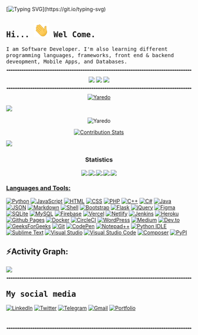  
[![Typing SVG](https://readme-typing-svg.demolab.com?font=Mulish&size=30&pause=1000&color=19F73B&width=800&lines=I+am+Yared+Abera+Software+developer+from+Ethiopia.;Welcome+to+my+GitHub+profile.)](https://git.io/typing-svg) 





<h2>
    <samp>
        Hi... <img src="https://raw.githubusercontent.com/itspriyo/itspriyo/main/src/hi.gif" width="40px" alt="👋"> Wel Come.
		</samp>
</h2>    
<p>
    <samp>
    I am Software Developer. I'm also learning different programming languages, frameworks, front end & backend deveopment, Mobile Apps, and Databases.
    </samp>
</p>
</div>
<hr style="border: 1px dashed #D3D3D3">

<p align="center"><a href="https://github.com/yared-abera/">  <img align="center" src="https://github-readme-stats.vercel.app/api?username=yared-abera&include_all_commits=true&count_private=true&show_icons=true&line_height=20&title_color=7A7ADB&icon_color=2234AE&text_color=D3D3D3&bg_color=0,000000,130C40" width="450"/></a>  <a href="https://github.com/yared-abera/">  <img align="center" src="https://github-readme-streak-stats.herokuapp.com/?user=yared-abera&theme=midnight_purple&include_all_commits=true&count_private=true&show_icons=true&line_height=20&title_color=7A7ADB&icon_color=2200AE&text_color=D3D3D3&bg_color=0,000000,130C40" width="380"/></a> <a href="https://github.com/gladsonchala">    <img align="center" src="https://github-profile-trophy.vercel.app/?username=yared-abera&theme=tokyonight" width="820"/>  </a></p>


<hr style="border: 1px dashed #D3D3D3">
</div>
<p align="center">
<a href="https://github.com/gladsonchala"><img src="https://github-readme-stats.vercel.app/api/top-langs?username=yared-abera&langs_count=14&show_icons=true&locale=en&layout=compact&theme=tokyonight" width="470px"  alt="Yaredo"/></a>
</p>

![](http://github-profile-summary-cards.vercel.app/api/cards/profile-details?username=yared-abera&theme=midnight_purple)


</div>

<p align="center"> <img src="https://komarev.com/ghpvc/?username=yared-abera&label=Profile%20views&color=0e75b6&style=flat" alt="Yaredo" /> </p>



<div align='center'>

[![Contribution Stats](https://github-contribution-stats.vercel.app/api/?username=yared-abera)](https://github.com/yared-abera/github-contribution-stats/)

</div>


<img src="https://user-images.githubusercontent.com/73097560/115834477-dbab4500-a447-11eb-908a-139a6edaec5c.gif"><h3 align="center">Statistics</h3>
<div align="center">
<a href="https://github.com/gladsonchala">
<img align="center" src="http://github-profile-summary-cards.vercel.app/api/cards/stats?username=yared-abera&theme=midnight_purple" height="180em" />
<img align="center" src="http://github-profile-summary-cards.vercel.app/api/cards/most-commit-language?username=yared-abera&theme=midnight_purple" height="180em" />
<img align="center" src="http://github-profile-summary-cards.vercel.app/api/cards/repos-per-language?username=yared-abera&theme=midnight_purple" height="180em" />
<img align="center" src="http://github-profile-summary-cards.vercel.app/api/cards/productive-time?username=yared-abera&theme=midnight_purple" height="180em" />
<img align="center" src="http://github-profile-summary-cards.vercel.app/api/cards/profile-details?username=yared-abera&theme=midnight_purple" height="180em" />
</div>



<h3 align="left">Languages and Tools:</h3>

[![Python](https://img.shields.io/badge/Python-3776AB?logo=python&logoColor=fff)](https://www.python.org/)
[![JavaScript](https://img.shields.io/badge/JavaScript-F7DF1E?logo=javascript&logoColor=000)](https://developer.mozilla.org/en-US/docs/Web/JavaScript)
[![HTML](https://img.shields.io/badge/HTML-%23E34F26.svg?logo=html5&logoColor=white)](https://developer.mozilla.org/en-US/docs/Web/HTML)
[![CSS](https://img.shields.io/badge/CSS-1572B6?logo=css3&logoColor=fff)](https://developer.mozilla.org/en-US/docs/Web/CSS)
[![PHP](https://img.shields.io/badge/php-%23777BB4.svg?&logo=php&logoColor=white)](https://www.php.net/)
[![C++](https://img.shields.io/badge/C++-%2300599C.svg?logo=c%2B%2B&logoColor=white)](https://isocpp.org/)
[![C#](https://img.shields.io/badge/C%23-%23239120.svg?logo=csharp&logoColor=white)](https://docs.microsoft.com/en-us/dotnet/csharp/)
[![Java](https://img.shields.io/badge/Java-%23ED8B00.svg?logo=openjdk&logoColor=white)](https://www.java.com/)
[![JSON](https://img.shields.io/badge/JSON-000?logo=json&logoColor=fff)](https://www.json.org/)
[![Markdown](https://img.shields.io/badge/Markdown-%23000000.svg?logo=markdown&logoColor=white)](https://www.markdownguide.org/)
[![Shell](https://img.shields.io/badge/Shell-4EAA25?logo=gnubash&logoColor=fff)](https://www.gnu.org/software/bash/)
[![Bootstrap](https://img.shields.io/badge/Bootstrap-7952B3?logo=bootstrap&logoColor=fff)](https://getbootstrap.com/)
[![Flask](https://img.shields.io/badge/Flask-000?logo=flask&logoColor=fff)](https://flask.palletsprojects.com/)
[![jQuery](https://img.shields.io/badge/jQuery-0769AD?logo=jquery&logoColor=fff)](https://jquery.com/)
[![Figma](https://img.shields.io/badge/Figma-F24E1E?logo=figma&logoColor=white)](https://www.figma.com/)
[![SQLite](https://img.shields.io/badge/SQLite-%2307405e.svg?logo=sqlite&logoColor=white)](https://www.sqlite.org/)
[![MySQL](https://img.shields.io/badge/MySQL-4479A1?logo=mysql&logoColor=fff)](https://www.mysql.com/)
[![Firebase](https://img.shields.io/badge/Firebase-039BE5?logo=Firebase&logoColor=white)](https://firebase.google.com/)
[![Vercel](https://img.shields.io/badge/Vercel-%23000000.svg?logo=vercel&logoColor=white)](https://vercel.com/)
[![Netlify](https://img.shields.io/badge/Netlify-%23000000.svg?logo=netlify&logoColor=#00C7B7)](https://www.netlify.com/)
[![Jenkins](https://img.shields.io/badge/Jenkins-D24939?logo=jenkins&logoColor=fff)](https://www.jenkins.io/)
[![Heroku](https://img.shields.io/badge/Heroku-430098?logo=heroku&logoColor=fffe)](https://www.heroku.com/)
[![Github Pages](https://img.shields.io/badge/Github%20Pages-121013?logo=github&logoColor=white)](https://pages.github.com/)
[![Docker](https://img.shields.io/badge/Docker-2496ED?logo=docker&logoColor=fff)](https://www.docker.com/)
[![CircleCI](https://img.shields.io/badge/CircleCI-343434?logo=circleci&logoColor=fff)](https://circleci.com/)
[![WordPress](https://img.shields.io/badge/WordPress-%2321759B.svg?logo=wordpress&logoColor=white)](https://wordpress.org/)
[![Medium](https://img.shields.io/badge/Medium-%23000000.svg?logo=medium&logoColor=white)](https://medium.com/)
[![Dev.to](https://img.shields.io/badge/Dev.to-0A0A0A?logo=devdotto&logoColor=white)](https://dev.to/)
[![GeeksForGeeks](https://img.shields.io/badge/GeeksforGeeks-298D46?logo=geeksforgeeks&logoColor=white)](https://www.geeksforgeeks.org/)
[![Git](https://img.shields.io/badge/Git-F05032?logo=git&logoColor=fff)](https://git-scm.com/)
[![CodePen](https://img.shields.io/badge/CodePen-white?&logo=codepen&logoColor=black)](https://codepen.io/)
[![Notepad++](https://img.shields.io/badge/Notepad++-90E59A.svg?&logo=notepad%2b%2b&logoColor=black)](https://notepad-plus-plus.org/)
[![Python IDLE](https://img.shields.io/badge/Python%20IDLE-3776AB?logo=python&logoColor=fff)](https://www.python.org/)
[![Sublime Text](https://img.shields.io/badge/Sublime%20Text-%23575757.svg?logo=sublime-text&logoColor=important)](https://www.sublimetext.com/)
[![Visual Studio](https://img.shields.io/badge/Visual%20Studio-5C2D91.svg?&logo=visual-studio&logoColor=white)](https://visualstudio.microsoft.com/)
[![Visual Studio Code](https://img.shields.io/badge/Visual%20Studio%20Code-0078d7.svg?logo=visual-studio-code&logoColor=white)](https://code.visualstudio.com/)
[![Composer](https://img.shields.io/badge/Composer-885630?logo=composer&logoColor=fff)](https://getcomposer.org/)
[![PyPI](https://img.shields.io/badge/PyPI-3775A9?logo=pypi&logoColor=fff)](https://pypi.org/)

<h2 align="left">⚡Activity Graph:</h2>
<img align="center" src="https://github-readme-activity-graph.vercel.app/graph?username=yared-abera&theme=midnight_purple"/>


<hr style="border: 1px dashed #D3D3D3">
<h2>
    <samp>
        My social media
    </samp>
</h2>

[![LinkedIn](https://img.shields.io/badge/Linkedin-%230077B5.svg?logo=linkedin&logoColor=white)](https://linkedin.com/in/)
[![Twitter](https://img.shields.io/badge/Twitter-%231DA1F2.svg?logo=Twitter&logoColor=white)](https://twitter.com/)
[![Telegram](https://img.shields.io/badge/Telegram-2CA5E0?logo=telegram&logoColor=white)](https://t.me/soultakerh)
[![Gmail](https://img.shields.io/badge/Gmail-D14836?logo=gmail&logoColor=white)](mailto:yaredoabera7@gmail.com)
[![Portfolio](https://img.shields.io/badge/My_Portfolio-blue?style=flat-square&logo=)]()
 
<br />

<hr style="border: 1px dashed #D3D3D3">

